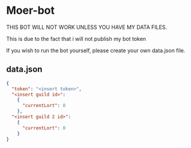 # Moer-bot

THIS BOT WILL NOT WORK UNLESS YOU HAVE MY DATA FILES.

This is due to the fact that i will not publish my bot token

If you wish to run the bot yourself, please create your own data.json file.

## data.json
```json
{
  "token": "<insert token>", 
  "<insert guild id>":
    {
      "currentLort": 0
    }, 
  "<insert guild 2 id>": 
    {
      "currentLort": 0
    }
}
